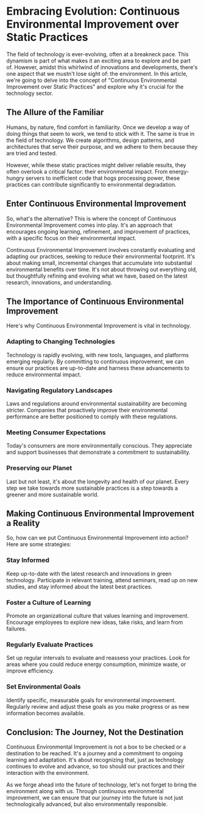 # Embracing Evolution: Continuous Environmental Improvement over Static Practices

The field of technology is ever-evolving, often at a breakneck pace. This dynamism is part of what makes it an exciting area to explore and be part of. However, amidst this whirlwind of innovations and developments, there's one aspect that we mustn't lose sight of: the environment. In this article, we're going to delve into the concept of "Continuous Environmental Improvement over Static Practices" and explore why it's crucial for the technology sector.

## The Allure of the Familiar

Humans, by nature, find comfort in familiarity. Once we develop a way of doing things that seem to work, we tend to stick with it. The same is true in the field of technology. We create algorithms, design patterns, and architectures that serve their purpose, and we adhere to them because they are tried and tested.

However, while these static practices might deliver reliable results, they often overlook a critical factor: their environmental impact. From energy-hungry servers to inefficient code that hogs processing power, these practices can contribute significantly to environmental degradation. 

## Enter Continuous Environmental Improvement

So, what's the alternative? This is where the concept of Continuous Environmental Improvement comes into play. It's an approach that encourages ongoing learning, refinement, and improvement of practices, with a specific focus on their environmental impact.

Continuous Environmental Improvement involves constantly evaluating and adapting our practices, seeking to reduce their environmental footprint. It's about making small, incremental changes that accumulate into substantial environmental benefits over time. It's not about throwing out everything old, but thoughtfully refining and evolving what we have, based on the latest research, innovations, and understanding.

## The Importance of Continuous Environmental Improvement

Here's why Continuous Environmental Improvement is vital in technology.

### Adapting to Changing Technologies

Technology is rapidly evolving, with new tools, languages, and platforms emerging regularly. By committing to continuous improvement, we can ensure our practices are up-to-date and harness these advancements to reduce environmental impact. 

### Navigating Regulatory Landscapes

Laws and regulations around environmental sustainability are becoming stricter. Companies that proactively improve their environmental performance are better positioned to comply with these regulations.

### Meeting Consumer Expectations

Today's consumers are more environmentally conscious. They appreciate and support businesses that demonstrate a commitment to sustainability. 

### Preserving our Planet

Last but not least, it's about the longevity and health of our planet. Every step we take towards more sustainable practices is a step towards a greener and more sustainable world.

## Making Continuous Environmental Improvement a Reality

So, how can we put Continuous Environmental Improvement into action? Here are some strategies:

### Stay Informed

Keep up-to-date with the latest research and innovations in green technology. Participate in relevant training, attend seminars, read up on new studies, and stay informed about the latest best practices.

### Foster a Culture of Learning

Promote an organizational culture that values learning and improvement. Encourage employees to explore new ideas, take risks, and learn from failures. 

### Regularly Evaluate Practices

Set up regular intervals to evaluate and reassess your practices. Look for areas where you could reduce energy consumption, minimize waste, or improve efficiency.

### Set Environmental Goals

Identify specific, measurable goals for environmental improvement. Regularly review and adjust these goals as you make progress or as new information becomes available.

## Conclusion: The Journey, Not the Destination

Continuous Environmental Improvement is not a box to be checked or a destination to be reached. It's a journey and a commitment to ongoing learning and adaptation. It's about recognizing that, just as technology continues to evolve and advance, so too should our practices and their interaction with the environment.

As we forge ahead into the future of technology, let's not forget to bring the environment along with us. Through continuous environmental improvement, we can ensure that our journey into the future is not just technologically advanced, but also environmentally responsible.

